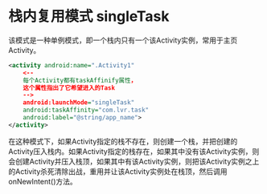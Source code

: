 # 栈内复用模式 singleTask
该模式是一种单例模式，即一个栈内只有一个该Activity实例，常用于主页Activity。
``` xml
<activity android:name=".Activity1"
    <-- 
    每个Activity都有taskAffinify属性，
    这个属性指出了它希望进入的Task 
    -->
    android:launchMode="singleTask"
    android:taskAffinity="com.lvr.task"
    android:label="@string/app_name">
</activity>
```
在这种模式下，如果Activity指定的栈不存在，则创建一个栈，并把创建的Activity压入栈内。如果Activity指定的栈存在，如果其中没有该Activity实例，则会创建Activity并压入栈顶，如果其中有该Activity实例，则把该Activity实例之上的Activity杀死清除出战，重用并让该Activity实例处在栈顶，然后调用onNewIntent()方法。